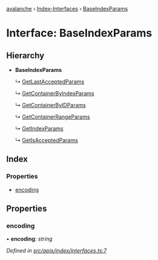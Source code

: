 [avalanche](../README.md) › [Index-Interfaces](../modules/index_interfaces.md) › [BaseIndexParams](index_interfaces.baseindexparams.md)

# Interface: BaseIndexParams

## Hierarchy

* **BaseIndexParams**

  ↳ [GetLastAcceptedParams](index_interfaces.getlastacceptedparams.md)

  ↳ [GetContainerByIndexParams](index_interfaces.getcontainerbyindexparams.md)

  ↳ [GetContainerByIDParams](index_interfaces.getcontainerbyidparams.md)

  ↳ [GetContainerRangeParams](index_interfaces.getcontainerrangeparams.md)

  ↳ [GetIndexParams](index_interfaces.getindexparams.md)

  ↳ [GetIsAcceptedParams](index_interfaces.getisacceptedparams.md)

## Index

### Properties

* [encoding](index_interfaces.baseindexparams.md#encoding)

## Properties

###  encoding

• **encoding**: *string*

*Defined in [src/apis/index/interfaces.ts:7](https://github.com/ava-labs/avalanchejs/blob/fa4a637/src/apis/index/interfaces.ts#L7)*

